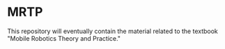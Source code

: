 # MRTP
This repository will eventually contain the material related to the textbook "Mobile Robotics Theory and Practice."
